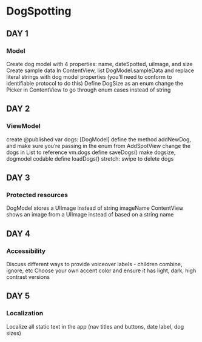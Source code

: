 # DogSpotting

## DAY 1
### Model

Create dog model with 4 properties: name, dateSpotted, uiImage, and size
Create sample data
In ContentView, list DogModel.sampleData and replace literal strings with dog model properties (you’ll need to conform to identifiable protocol to do this)
Define DogSize as an enum
change the Picker in ContentView to go through enum cases instead of string

## DAY 2
### ViewModel

create @published var dogs: [DogModel]
define the method addNewDog, and make sure you’re passing in the enum from AddSpotView
change the dogs in List to reference vm.dogs
define saveDogs()
make dogsize, dogmodel codable
define loadDogs()
stretch: swipe to delete dogs

## DAY 3
### Protected resources

DogModel stores a UIImage instead of string imageName
ContentView shows an image from a UIImage instead of based on a string name

## DAY 4
### Accessibility

Discuss different ways to provide voiceover labels - children combine, ignore, etc
Choose your own accent color and ensure it has light, dark, high contrast versions

## DAY 5
### Localization

Localize all static text in the app (nav titles and buttons, date label, dog sizes)

